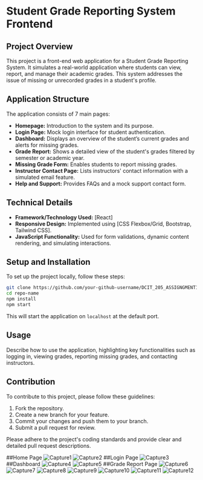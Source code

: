 # Student Grade Reporting System Frontend

## Project Overview

This project is a front-end web application for a Student Grade Reporting System. It simulates a real-world application where students can view, report, and manage their academic grades. This system addresses the issue of missing or unrecorded grades in a student's profile.

## Application Structure

The application consists of 7 main pages:

- **Homepage:** Introduction to the system and its purpose.
- **Login Page:** Mock login interface for student authentication.
- **Dashboard:** Displays an overview of the student’s current grades and alerts for missing grades.
- **Grade Report:** Shows a detailed view of the student's grades filtered by semester or academic year.
- **Missing Grade Form:** Enables students to report missing grades.
- **Instructor Contact Page:** Lists instructors' contact information with a simulated email feature.
- **Help and Support:** Provides FAQs and a mock support contact form.

## Technical Details

- **Framework/Technology Used:** [React]
- **Responsive Design:** Implemented using [CSS Flexbox/Grid, Bootstrap, Tailwind CSS].
- **JavaScript Functionality:** Used for form validations, dynamic content rendering, and simulating interactions.

## Setup and Installation

To set up the project locally, follow these steps:

```bash
git clone https://github.com/your-github-username/DCIT_205_ASSIGNGMENT1.git
cd repo-name
npm install
npm start
```

This will start the application on `localhost` at the default port.

## Usage

Describe how to use the application, highlighting key functionalities such as logging in, viewing grades, reporting missing grades, and contacting instructors.

## Contribution

To contribute to this project, please follow these guidelines:

1. Fork the repository.
2. Create a new branch for your feature.
3. Commit your changes and push them to your branch.
4. Submit a pull request for review.

Please adhere to the project's coding standards and provide clear and detailed pull request descriptions.

##Home Page
![Capture1](https://github.com/LouisaEco/Frontend-Grading-Assignment/assets/147488916/697ba703-58ad-4456-b86f-ede853dc8d7a)
![Capture2](https://github.com/LouisaEco/Frontend-Grading-Assignment/assets/147488916/0e2fadb2-0679-4f75-b19e-0e19a7b5a6df)
##Login Page
![Capture3](https://github.com/LouisaEco/Frontend-Grading-Assignment/assets/147488916/73c998ad-6ad5-44ee-a167-3cee8ff15873)
##Dashboard
![Capture4](https://github.com/LouisaEco/Frontend-Grading-Assignment/assets/147488916/5bfe0465-da0b-4e0b-a10b-1ec5bc69c7f4)
![Capture5](https://github.com/LouisaEco/Frontend-Grading-Assignment/assets/147488916/3643923b-34d2-47dd-ab5f-5be58a10d3fc)
##Grade Report Page
![Capture6](https://github.com/LouisaEco/Frontend-Grading-Assignment/assets/147488916/255b8755-2328-43ee-b920-957e0931f6c1)
![Capture7](https://github.com/LouisaEco/Frontend-Grading-Assignment/assets/147488916/e5be0d4d-7f90-4299-ae7f-3fcdf254595d)
![Capture8](https://github.com/LouisaEco/Frontend-Grading-Assignment/assets/147488916/002eb0f4-d932-456c-ad19-3ce6aad7d256)
![Capture9](https://github.com/LouisaEco/Frontend-Grading-Assignment/assets/147488916/163f77eb-6ee2-4a32-bb88-b2ddf3fa1a67)
![Capture10](https://github.com/LouisaEco/Frontend-Grading-Assignment/assets/147488916/822e363c-89c1-47b8-805c-2a9b8b1040bd)
![Capture11](https://github.com/LouisaEco/Frontend-Grading-Assignment/assets/147488916/013d1321-77cb-4126-b343-bf64b2e7d510)
![Capture12](https://github.com/LouisaEco/Frontend-Grading-Assignment/assets/147488916/74241898-c56d-443b-93a4-7c836beb31ee)












